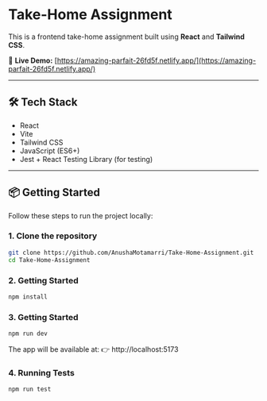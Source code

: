 # Take-Home Assignment

This is a frontend take-home assignment built using **React** and **Tailwind CSS**.

🚀 **Live Demo:** [https://amazing-parfait-26fd5f.netlify.app/](https://amazing-parfait-26fd5f.netlify.app/)

---

## 🛠 Tech Stack

- React
- Vite
- Tailwind CSS
- JavaScript (ES6+)
- Jest + React Testing Library (for testing)

---

## 📦 Getting Started

Follow these steps to run the project locally:

### 1. Clone the repository

```bash
git clone https://github.com/AnushaMotamarri/Take-Home-Assignment.git
cd Take-Home-Assignment
```

### 2. Getting Started

```bash
npm install
```

### 3. Getting Started

```bash
npm run dev
```

The app will be available at:
👉 http://localhost:5173

### 4. Running Tests

```
npm run test
```
